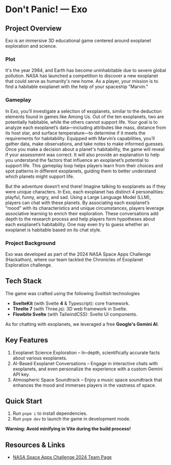 # Don't Panic! — Exo

## Project Overview

Exo is an immersive 3D educational game centered around exoplanet exploration and science.

### Plot

It's the year 2984, and Earth has become uninhabitable due to severe global pollution. NASA has launched a competition to discover a new exoplanet that could serve as humanity's new home. As a player, your mission is to find a habitable exoplanet with the help of your spaceship "Marvin."

### Gameplay

In Exo, you’ll investigate a selection of exoplanets, similar to the deduction elements found in games like Among Us. Out of the ten exoplanets, two are potentially habitable, while the others cannot support life. Your goal is to analyze each exoplanet’s data—including attributes like mass, distance from its host star, and surface temperature—to determine if it meets the requirements for habitability. Equipped with Marvin’s capabilities, you’ll gather data, make observations, and take notes to make informed guesses. Once you make a decision about a planet's habitability, the game will reveal if your assessment was correct. It will also provide an explanation to help you understand the factors that influence an exoplanet’s potential to support life. This gameplay loop helps players learn from their choices and spot patterns in different exoplanets, guiding them to better understand which planets might support life.

But the adventure doesn’t end there! Imagine talking to exoplanets as if they were unique characters. In Exo, each exoplanet has distinct 4 personalities: playful, funny, angry, and sad. Using a Large Language Model (LLM), players can chat with these planets. By associating each exoplanet’s “mood” with its characteristics and unique circumstances, players leverage associative learning to enrich their exploration. These conversations add depth to the research process and help players form hypotheses about each exoplanet’s habitability. One may even try to guess whether an exoplanet is habitable based on its chat style.

### Project Background

Exo was developed as part of the 2024 NASA Space Apps Challenge (Hackathon), where our team tackled the Chronicles of Exoplanet Exploration challenge.

## Tech Stack

The game was crafted using the following _Sveltish_ technologies

- **SvelteKit** (with Svelte **4** & Typescript): core framework.
- **Threlte 7** (with Three.js): 3D web framework in Svelte.
- **Flowbite Svelte** (with TailwindCSS): Svelte UI components.

As for chatting with exoplanets, we leveraged a free **Google's Gemini AI**.

## Key Features

1. Exoplanet Science Exploration – In-depth, scientifically accurate facts about various exoplanets.
2. AI-Based Exoplanet Conversations – Engage in interactive chats with exoplanets, and even personalize the experience with a custom Gemini API key.
3. Atmospheric Space Soundtrack – Enjoy a music space soundtrack that enhances the mood and immerses players in the vastness of space.

## Quick Start

1. Run `pnpm i` to install dependencies.
2. Run `pnpm dev` to launch the game in development mode.

**Warning: Avoid minifying in Vite during the build process!**

## Resources & Links

- [NASA Space Apps Challenge 2024 Team Page](https://www.spaceappschallenge.org/nasa-space-apps-2024/find-a-team/dont-panic/?tab=project)
